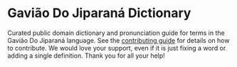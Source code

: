 
# Gavião Do Jiparaná Dictionary

Curated public domain dictionary and pronunciation guide for terms in the Gavião Do Jiparaná language. See the [contributing guide](https://github.com/drumworkteam/term/blob/make/.github/contributing.md) for details on how to contribute. We would love your support, even if it is just fixing a word or adding a single definition. Thank you for all your help!